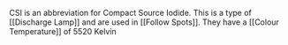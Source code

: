 CSI is an abbreviation for Compact Source Iodide. This is a type of [[Discharge Lamp]] and are used in [[Follow Spots]]. They have a [[Colour Temperature]] of 5520 Kelvin 